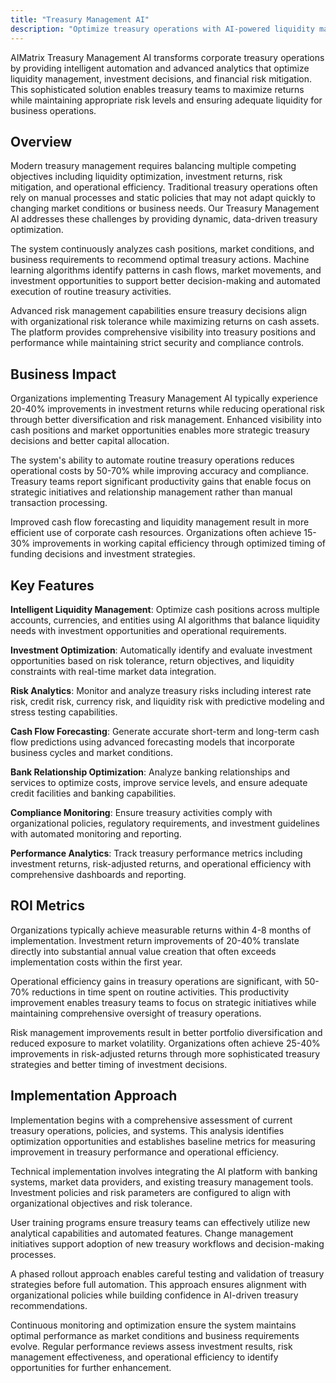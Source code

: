 ```yaml
---
title: "Treasury Management AI"
description: "Optimize treasury operations with AI-powered liquidity management, investment optimization, and risk mitigation for corporate treasury functions."
---
```


AIMatrix Treasury Management AI transforms corporate treasury operations by providing intelligent automation and advanced analytics that optimize liquidity management, investment decisions, and financial risk mitigation. This sophisticated solution enables treasury teams to maximize returns while maintaining appropriate risk levels and ensuring adequate liquidity for business operations.

## Overview

Modern treasury management requires balancing multiple competing objectives including liquidity optimization, investment returns, risk mitigation, and operational efficiency. Traditional treasury operations often rely on manual processes and static policies that may not adapt quickly to changing market conditions or business needs. Our Treasury Management AI addresses these challenges by providing dynamic, data-driven treasury optimization.

The system continuously analyzes cash positions, market conditions, and business requirements to recommend optimal treasury actions. Machine learning algorithms identify patterns in cash flows, market movements, and investment opportunities to support better decision-making and automated execution of routine treasury activities.

Advanced risk management capabilities ensure treasury decisions align with organizational risk tolerance while maximizing returns on cash assets. The platform provides comprehensive visibility into treasury positions and performance while maintaining strict security and compliance controls.

## Business Impact

Organizations implementing Treasury Management AI typically experience 20-40% improvements in investment returns while reducing operational risk through better diversification and risk management. Enhanced visibility into cash positions and market opportunities enables more strategic treasury decisions and better capital allocation.

The system's ability to automate routine treasury operations reduces operational costs by 50-70% while improving accuracy and compliance. Treasury teams report significant productivity gains that enable focus on strategic initiatives and relationship management rather than manual transaction processing.

Improved cash flow forecasting and liquidity management result in more efficient use of corporate cash resources. Organizations often achieve 15-30% improvements in working capital efficiency through optimized timing of funding decisions and investment strategies.

## Key Features

**Intelligent Liquidity Management**: Optimize cash positions across multiple accounts, currencies, and entities using AI algorithms that balance liquidity needs with investment opportunities and operational requirements.

**Investment Optimization**: Automatically identify and evaluate investment opportunities based on risk tolerance, return objectives, and liquidity constraints with real-time market data integration.

**Risk Analytics**: Monitor and analyze treasury risks including interest rate risk, credit risk, currency risk, and liquidity risk with predictive modeling and stress testing capabilities.

**Cash Flow Forecasting**: Generate accurate short-term and long-term cash flow predictions using advanced forecasting models that incorporate business cycles and market conditions.

**Bank Relationship Optimization**: Analyze banking relationships and services to optimize costs, improve service levels, and ensure adequate credit facilities and banking capabilities.

**Compliance Monitoring**: Ensure treasury activities comply with organizational policies, regulatory requirements, and investment guidelines with automated monitoring and reporting.

**Performance Analytics**: Track treasury performance metrics including investment returns, risk-adjusted returns, and operational efficiency with comprehensive dashboards and reporting.

## ROI Metrics

Organizations typically achieve measurable returns within 4-8 months of implementation. Investment return improvements of 20-40% translate directly into substantial annual value creation that often exceeds implementation costs within the first year.

Operational efficiency gains in treasury operations are significant, with 50-70% reductions in time spent on routine activities. This productivity improvement enables treasury teams to focus on strategic initiatives while maintaining comprehensive oversight of treasury operations.

Risk management improvements result in better portfolio diversification and reduced exposure to market volatility. Organizations often achieve 25-40% improvements in risk-adjusted returns through more sophisticated treasury strategies and better timing of investment decisions.

## Implementation Approach

Implementation begins with a comprehensive assessment of current treasury operations, policies, and systems. This analysis identifies optimization opportunities and establishes baseline metrics for measuring improvement in treasury performance and operational efficiency.

Technical implementation involves integrating the AI platform with banking systems, market data providers, and existing treasury management tools. Investment policies and risk parameters are configured to align with organizational objectives and risk tolerance.

User training programs ensure treasury teams can effectively utilize new analytical capabilities and automated features. Change management initiatives support adoption of new treasury workflows and decision-making processes.

A phased rollout approach enables careful testing and validation of treasury strategies before full automation. This approach ensures alignment with organizational policies while building confidence in AI-driven treasury recommendations.

Continuous monitoring and optimization ensure the system maintains optimal performance as market conditions and business requirements evolve. Regular performance reviews assess investment results, risk management effectiveness, and operational efficiency to identify opportunities for further enhancement.